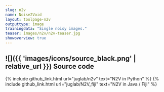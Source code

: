 ```yaml
---
slug: n2v
name: Noise2Void
layout: toolpage-n2v
outputtype: image
trainingdata: "Single noisy images."
teaser: images/n2v/n2v-teaser.jpg
showoverview: true
---
```


## ![]({{ 'images/icons/source_black.png' | relative_url }}) Source code 

{% include github_link.html url="juglab/n2v" text="N2V in Python" %}
{% include github_link.html url="juglab/N2V_fiji" text="N2V in Java / Fiji" %}

